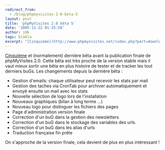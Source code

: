 ```yaml
---
redirect_from:
  - /blog/phpmyvisites-2-0-beta-5
layout: post
title: 'phpMyVisites 2.0 bêta 5'
date: '2005-11-22 01:35:58'
author: j0k
tags: blabla
excerpt: "[Cinquième](http://www.phpmyvisites.net/index.php?part=download&amp;lg=fr&amp;nid=4) et (normalement) dernière bêta avant la publication finale de phpMyVisites 2.0. Cette bêta est très proche de la version stable mais il vaut mieux sortir une bêta en plus histoire de tester et de tracker les tout derniers buGs.     \nLes changements depuis la dernière bêta      …"
---
```


[Cinquième](http://www.phpmyvisites.net/index.php?part=download&amp;lg=fr&amp;nid=4) et (normalement) dernière bêta avant la publication finale de phpMyVisites 2.0. Cette bêta est très proche de la version stable mais il vaut mieux sortir une bêta en plus histoire de tester et de tracker les tout derniers buGs.
Les changements depuis la dernière bêta :
* Gestion d'emails: chaque utilisateur peut recevoir les stats par mail
* Gestion des taches via CronTab pour archiver automatiquement et envoyé ensuite un mail avec les stats
* Nouvelle sélection de logo lors de l'installation
* Nouveaux graphiques (bilan à long terme ...)
* Nouveau logo pour distinguer les fichiers des pages
* Page d'administration version finale
* Correction d'un buG dans la gestion des newsletters
* Correction d'un buG dans le stockage des variables des urls.
* Correction d'un buG dans les alias d'urls
* Traduction française fin prête

On s'approche de la version finale, cela devient de plus en plus intéressant !
